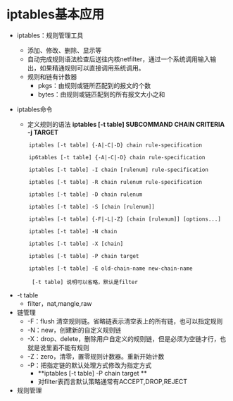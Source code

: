 # iptables基本应用

*   iptables：规则管理工具
    *   添加、修改、删除、显示等
    *   自动完成规则语法检查后送往内核netfilter，通过一个系统调用输入输出，如果精通规则可以直接调用系统调用。
    *   规则和链有计数器
        *   pkgs：由规则或链所匹配到的报文的个数
        *   bytes：由规则或链匹配到的所有报文大小之和







*   iptables命令
    *   定义规则的语法   **iptables [-t table]  SUBCOMMAND CHAIN CRITERIA  -j TARGET**

```
       iptables [-t table] {-A|-C|-D} chain rule-specification

       ip6tables [-t table] {-A|-C|-D} chain rule-specification

       iptables [-t table] -I chain [rulenum] rule-specification

       iptables [-t table] -R chain rulenum rule-specification

       iptables [-t table] -D chain rulenum

       iptables [-t table] -S [chain [rulenum]]

       iptables [-t table] {-F|-L|-Z} [chain [rulenum]] [options...]

       iptables [-t table] -N chain

       iptables [-t table] -X [chain]

       iptables [-t table] -P chain target

       iptables [-t table] -E old-chain-name new-chain-name
       
        [-t table] 说明可以省略，默认是filter
```



*   -t table 
    *   filter，nat,mangle,raw 
*   链管理
    *   -F：flush 清空规则链。省略链表示清空表上的所有链，也可以指定规则
    *   -N：new，创建新的自定义规则链
    *   -X：drop、delete，删除用户自定义的规则链，但是必须为空链才行，也就是说里面不能有规则
    *   -Z：zero，清零，置零规则计数器。重新开始计数
    *   -P：把指定链的默认处理方式修改为指定方式
        *   **iptables [-t table] -P chain target **
        *   对filter表而言默认策略通常有ACCEPT,DROP,REJECT
*   规则管理









